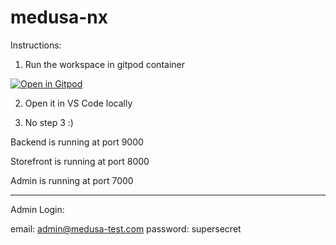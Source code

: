 # medusa-nx

Instructions:

1. Run the workspace in gitpod container

[![Open in Gitpod](https://gitpod.io/button/open-in-gitpod.svg)](https://gitpod.io/#https://github.com/Keith-Hon/medusa-nx)

2. Open it in VS Code locally

3. No step 3 :)

Backend is running at port 9000

Storefront is running at port 8000

Admin is running at port 7000

------
Admin Login:

email: admin@medusa-test.com
password: supersecret

